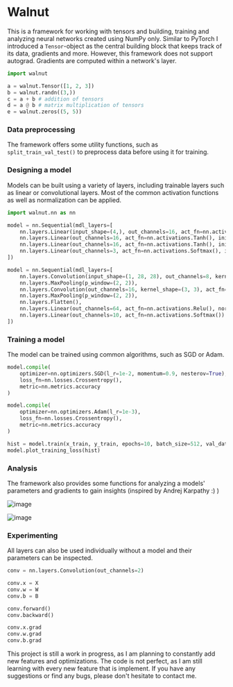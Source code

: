 # Walnut

This is a framework for working with tensors and building, training and analyzing neural networks created using NumPy only. Similar to PyTorch I introduced a `Tensor`-object as the central building block that keeps track of its data, gradients and more. However, this framework does not support autograd. Gradients are computed within a network's layer.

```Python
import walnut

a = walnut.Tensor([1, 2, 3])
b = walnut.randn((3,))
c = a + b # addition of tensors
d = a @ b # matrix multiplication of tensors
e = walnut.zeros((5, 5))
```

### Data preprocessing

The framework offers some utility functions, such as `split_train_val_test()` to preprocess data before using it for training.

### Designing a model

Models can be built using a variety of layers, including trainable layers such as linear or convolutional layers. Most of the common activation functions as well as normalization can be applied.

```python
import walnut.nn as nn

model = nn.Sequential(mdl_layers=[
    nn.layers.Linear(input_shape=(4,), out_channels=16, act_fn=nn.activations.Tanh(), init_fn=nn.inits.Kaiming),
    nn.layers.Linear(out_channels=16, act_fn=nn.activations.Tanh(), init_fn=nn.inits.Kaiming),
    nn.layers.Linear(out_channels=16, act_fn=nn.activations.Tanh(), init_fn=nn.inits.Kaiming),
    nn.layers.Linear(out_channels=3, act_fn=nn.activations.Softmax(), init_fn=nn.inits.Kaiming)
])
```

```python
model = nn.Sequential(mdl_layers=[
    nn.layers.Convolution(input_shape=(1, 28, 28), out_channels=8, kernel_shape=(3, 3), act_fn=nn.activations.Relu(), norm_fn=nn.norms.Layernorm()),
    nn.layers.MaxPooling(p_window=(2, 2)),
    nn.layers.Convolution(out_channels=16, kernel_shape=(3, 3), act_fn=nn.activations.Relu(), norm_fn=nn.norms.Layernorm()),
    nn.layers.MaxPooling(p_window=(2, 2)),
    nn.layers.Flatten(),
    nn.layers.Linear(out_channels=64, act_fn=nn.activations.Relu(), norm_fn=nn.norms.Layernorm()),
    nn.layers.Linear(out_channels=10, act_fn=nn.activations.Softmax())
])
```

### Training a model

The model can be trained using common algorithms, such as SGD or Adam.

```python
model.compile(
    optimizer=nn.optimizers.SGD(l_r=1e-2, momentum=0.9, nesterov=True),
    loss_fn=nn.losses.Crossentropy(),
    metric=nn.metrics.accuracy
)
```

```python
model.compile(
    optimizer=nn.optimizers.Adam(l_r=1e-3),
    loss_fn=nn.losses.Crossentropy(),
    metric=nn.metrics.accuracy
)
```

```python
hist = model.train(x_train, y_train, epochs=10, batch_size=512, val_data=(x_val, y_val))
model.plot_training_loss(hist)
```

### Analysis

The framework also provides some functions for analyzing a models' parameters and gradients to gain insights (inspired by Andrej Karpathy :) )

![image](https://github.com/DKoflerGIT/NumpyNN/assets/74835806/a205f974-40a6-4d7b-9916-060d4ada9cae)

![image](https://github.com/DKoflerGIT/NumpyNN/assets/74835806/8119d55a-fb83-4300-8f9f-5ea1bd8e85d1)


### Experimenting

All layers can also be used individually without a model and their parameters can be inspected.
```python
conv = nn.layers.Convolution(out_channels=2)

conv.x = X
conv.w = W
conv.b = B

conv.forward()
conv.backward()

conv.x.grad
conv.w.grad
conv.b.grad
```

This project is still a work in progress, as I am planning to constantly add new features and optimizations.
The code is not perfect, as I am still learning with every new feature that is implement.
If you have any suggestions or find any bugs, please don't hesitate to contact me.